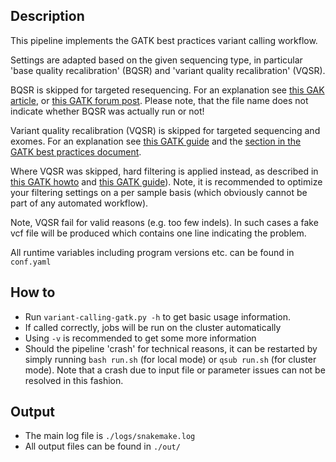 Description
-----------

This pipeline implements the GATK best practices variant calling
workflow.

Settings are adapted based on the given sequencing type, in particular
'base quality recalibration' (BQSR) and 'variant quality
recalibration' (VQSR).

BQSR is skipped for targeted resequencing. For an explanation see
[this GAK article](http://gatkforums.broadinstitute.org/gatk/discussion/44/base-quality-score-recalibration-bqsr),
or [this GATK forum post](http://gatkforums.broadinstitute.org/gatk/discussion/4272/targeted-sequencing-appropriate-to-use-baserecalibrator-bqsr-on-150m-bases-over-small-intervals).
Please note, that the file name does not indicate whether BQSR was actually run or not!

Variant quality recalibration (VQSR) is skipped for targeted
sequencing and exomes. For an explanation see
[this GATK guide](https://www.broadinstitute.org/gatk/guide/article?id=3225)
and the
[section in the GATK best practices document](https://www.broadinstitute.org/gatk/guide/bp_step.php?p=2).

Where VQSR was skipped, hard filtering is applied instead, as described in
[this GATK howto](http://gatkforums.broadinstitute.org/gatk/discussion/2806/howto-apply-hard-filters-to-a-call-set)
and
[this GATK guide](https://www.broadinstitute.org/gatk/guide/article?id=3225)).
Note, it is recommended to optimize your filtering settings on a per
sample basis (which obviously cannot be part of any automated
workflow).

Note, VQSR fail for valid reasons (e.g. too few indels). In such cases
a fake vcf file will be produced which contains one line indicating
the problem.

All runtime variables including program versions etc. can be found in
`conf.yaml`


How to
------

- Run `variant-calling-gatk.py -h` to get basic usage information.
- If called correctly, jobs will be run on the cluster automatically
- Using `-v` is recommended to get some more information
- Should the pipeline 'crash' for technical reasons, it can be restarted by simply running
  `bash run.sh` (for local mode) or `qsub run.sh` (for cluster mode).
  Note that a crash due to input file or parameter issues can not be resolved in this fashion.


Output
------

- The main log file is `./logs/snakemake.log`
- All output files can be found in `./out/`




